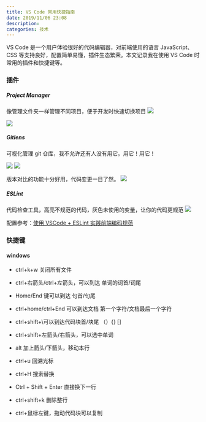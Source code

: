 ```yaml
---
title: VS Code 常用快捷指南
date: 2019/11/06 23:08
description:
categories: 技术
---
```


VS Code 是一个用户体验很好的代码编辑器，对前端使用的语言 JavaScript、CSS 等支持良好，配置简单易懂，插件生态繁荣。本文记录我在使用 VS Code 时常用的插件和快捷键等。

### 插件

##### Project Manager

像管理文件夹一样管理不同项目，便于开发时快速切换项目
![](https://images.scar.site/20220225001544.png)

![](https://images.scar.site/20220225001549.png)

##### Gitlens

可视化管理 git 仓库，我不允许还有人没有用它。用它！用它！

![](https://p1-jj.byteimg.com/tos-cn-i-t2oaga2asx/gold-user-assets/2019/11/6/16e413c3e6107c93~tplv-t2oaga2asx-image.image)
![](https://p1-jj.byteimg.com/tos-cn-i-t2oaga2asx/gold-user-assets/2019/11/6/16e413a2e7e46acf~tplv-t2oaga2asx-image.image)

版本对比的功能十分好用，代码变更一目了然。
![](https://p1-jj.byteimg.com/tos-cn-i-t2oaga2asx/gold-user-assets/2019/11/6/16e413b71c63bcd1~tplv-t2oaga2asx-image.image)

##### ESLint

代码检查工具，高亮不规范的代码，灰色未使用的变量，让你的代码更规范
![](https://images.scar.site/20220225002822.png)

配置参考：[使用 VSCode + ESLint 实践前端编码规范](https://segmentfault.com/a/1190000009077086)

### 快捷键

#### windows

- ctrl+k+w 关闭所有文件
- ctrl+右箭头/ctrl+左箭头，可以到达 单词的词首/词尾

- Home/End 键可以到达 句首/句尾

- ctrl+home/ctrl+End 可以到达文档 第一个字符/文档最后一个字符

- ctrl+shift+\可以到达代码块首/块尾 （）{} [\]

- ctrl+shift+左箭头/右箭头，可以选中单词

- alt 加上箭头/下箭头，移动本行

- ctrl+u 回溯光标

- ctrl+H 搜索替换

- Ctrl + Shift + Enter 直接换下一行

- ctrl+shift+k 删除整行

- ctrl+鼠标左键，拖动代码块可以复制
